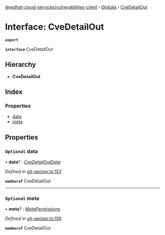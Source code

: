 [@redhat-cloud-services/vulnerabilities-client](../README.md) › [Globals](../globals.md) › [CveDetailOut](cvedetailout.md)

# Interface: CveDetailOut

**`export`** 

**`interface`** CveDetailOut

## Hierarchy

* **CveDetailOut**

## Index

### Properties

* [data](cvedetailout.md#optional-data)
* [meta](cvedetailout.md#optional-meta)

## Properties

### `Optional` data

• **data**? : *[CveDetailOutData](cvedetailoutdata.md)*

*Defined in [git-api/api.ts:153](https://github.com/RedHatInsights/javascript-clients/blob/master/packages/vulnerabilities/git-api/api.ts#L153)*

**`memberof`** CveDetailOut

___

### `Optional` meta

• **meta**? : *[MetaPermissions](metapermissions.md)*

*Defined in [git-api/api.ts:159](https://github.com/RedHatInsights/javascript-clients/blob/master/packages/vulnerabilities/git-api/api.ts#L159)*

**`memberof`** CveDetailOut
